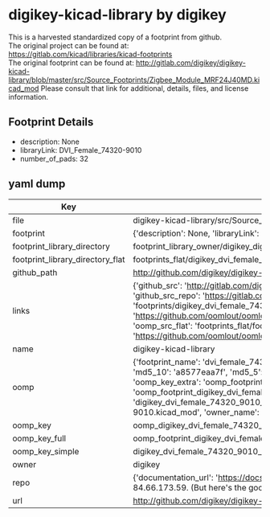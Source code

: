 # digikey-kicad-library by digikey  
This is a harvested standardized copy of a footprint from github.  
The original project can be found at:  
https://gitlab.com/kicad/libraries/kicad-footprints  
The original footprint can be found at:
http://gitlab.com/digikey/digikey-kicad-library/blob/master/src/Source_Footprints/Zigbee_Module_MRF24J40MD.kicad_mod
Please consult that link for additional, details, files, and license information.  
## Footprint Details
* description: None  
* libraryLink: DVI_Female_74320-9010  
* number_of_pads: 32  
## yaml dump  
| Key | Value |  
| --- | --- |  
| file | digikey-kicad-library/src/Source_Footprints/DVI_Female_74320-9010.kicad_mod |  
| footprint | {'description': None, 'libraryLink': 'DVI_Female_74320-9010', 'number_of_pads': 32} |  
| footprint_library_directory | footprint_library_owner/digikey_digikey-kicad-library |  
| footprint_library_directory_flat | footprints_flat/digikey_dvi_female_74320_9010_dvi_female_74320_9010/working |  
| github_path | http://github.com/digikey/digikey-kicad-library/blob/master/src/Source_Footprints/DVI_Female_74320-9010.kicad_mod |  
| links | {'github_src': 'http://gitlab.com/digikey/digikey-kicad-library/blob/master/src/Source_Footprints/Zigbee_Module_MRF24J40MD.kicad_mod', 'github_src_repo': 'https://gitlab.com/kicad/libraries/kicad-footprints', 'oomp_bot': 'footprints/digikey_dvi_female_74320_9010_dvi_female_74320_9010/working', 'oomp_bot_github': 'https://github.com/oomlout/oomlout_oomp_footprint_bot/tree/main/footprints/digikey_dvi_female_74320_9010_dvi_female_74320_9010/working', 'oomp_src_flat': 'footprints_flat/footprints_flat/digikey_dvi_female_74320_9010_dvi_female_74320_9010/working', 'oomp_src_flat_github': 'https://github.com/oomlout/oomlout_oomp_footprint_src/tree/main/footprints_flat/digikey_dvi_female_74320_9010_dvi_female_74320_9010/working'} |  
| name | digikey-kicad-library |  
| oomp | {'footprint_name': 'dvi_female_74320_9010', 'library_name': 'dvi_female_74320_9010_kicad_mod', 'md5': 'a8577eaa7fc7f363c96eda338c0775ba', 'md5_10': 'a8577eaa7f', 'md5_5': 'a8577', 'md5_6': 'a8577e', 'oomp_key': 'oomp_digikey_dvi_female_74320_9010_dvi_female_74320_9010', 'oomp_key_extra': 'oomp_footprint_digikey_dvi_female_74320_9010_dvi_female_74320_9010', 'oomp_key_full': 'oomp_footprint_digikey_dvi_female_74320_9010_dvi_female_74320_9010_a8577e', 'oomp_key_simple': 'digikey_dvi_female_74320_9010_dvi_female_74320_9010', 'original_filename': 'digikey-kicad-library/src/Source_Footprints/DVI_Female_74320-9010.kicad_mod', 'owner_name': 'digikey'} |  
| oomp_key | oomp_digikey_dvi_female_74320_9010_dvi_female_74320_9010 |  
| oomp_key_full | oomp_footprint_digikey_dvi_female_74320_9010_dvi_female_74320_9010 |  
| oomp_key_simple | digikey_dvi_female_74320_9010_dvi_female_74320_9010 |  
| owner | digikey |  
| repo | {'documentation_url': 'https://docs.github.com/rest/overview/resources-in-the-rest-api#rate-limiting', 'message': "API rate limit exceeded for 84.66.173.59. (But here's the good news: Authenticated requests get a higher rate limit. Check out the documentation for more details.)"} |  
| url | http://github.com/digikey/digikey-kicad-library |  

